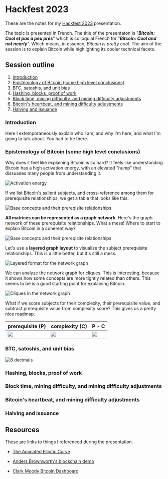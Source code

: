 # Hackfest 2023

These are the notes for my [Hackfest 2023](https://hackfest.ca/) presentation.

The topic is presented in French. The title of the presentaton is "***Bitcoin: Cool et pas à peu près***" which is colloquial 
French for "***Bitcoin: Cool and not nearly***".  Which means, in essence, *Bitcoin is pretty cool*. The aim of the session 
is to explain Bitcoin while highlighting its cooler technical facets.

## Session outline

1. [Introduction](#Introduction)
1. [Epistemology of Bitcoin (some high level conclusions)](#Epistemology-of-Bitcoin-(some-high-level-conclusions))
1. [BTC, satoshis, and unit bias](#BTC,-satoshis,-and-unit-bias)
1. [Hashing, blocks, proof of work](#Hashing,-blocks,-proof-of-work)
1. [Block time, mining difficulty, and mining difficulty adjustments](#Block-time,-mining-difficulty,-and-mining-difficulty-adjustments)
1. [Bitcoin's heartbeat, and mining difficulty adjustments](#Bitcoin's-heartbeat,-and-mining-difficulty-adjustments)
1. [Halving and issuance](#Halving-and-issuance)


### Introduction

Here I extemporaneously explain who I am, and why I'm here, and what I'm going to talk about. You had to be there.

### Epistemology of Bitcoin (some high level conclusions)

Why does it feel like explaining Bitcoin is so hard? It feels like
understanding Bitcoin has a high activation energy, with an elevated  "hump" that dissuades many people from understanding it.

![Activation energy](assets/endothermic-reaction.png)

If we list Bitcoin's salient subjects, and cross-reference among them for
prerequisite relationships, we get a table that looks like this.

![Base concepts and their prereqisite relationships](assets/base-concepts-related.png)

**All matrices can be represented as a graph network**. Here's the graph network of these prerequisite relationships. What a mess! Where to start 
to explain Bitcoin in a coherent way?

![Base concepts and their prereqisite relationships](assets/base-concepts-graph-1.png)

Let's use a **layered graph layout** to visualize the subject prerequisite relationships. This is a little better, but it's still a mess.

![Layered format for the network graph](assets/base-concepts-layered.png)

We can analyze the network graph for cliques. This is interesting, because
it shows how some concepts are more tightly related than others.  This 
seems to be is a good starting point for explaining Bitcoin.

![Cliques in the network graph](assets/base-concepts-cliques.png)

What if we score subjects for their complexity, their prerequisite value, and subtract prerequisite value from complexity score? This gives us a pretty nice roadmap.

|   prerequisite (P)  | complexity (C)  | P - C  |
| ---- | ---- | ---- |
| ![](assets/scores-prerequisites.png) | ![](assets/scores-complexities.png) | ![](assets/scores-prerequisites-complexities.png) |

### BTC, satoshis, and unit bias

![8 decimals](assets/eight-decimals.png)

### Hashing, blocks, proof of work

### Block time, mining difficulty, and mining difficulty adjustments

### Bitcoin's heartbeat, and mining difficulty adjustments

### Halving and issuance

## Resources

These are links to things I referenced during the presentation.

- [The Animated Elliptic Curve](https://curves.xargs.org/)

- [Anders Brownworth's blockchain demo](https://github.com/anders94/blockchain-demo)

- [Clark Moody Bitcoin Dashboard](https://bitcoin.clarkmoody.com/)

